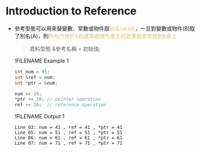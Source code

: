 # Introduction to Reference

- 參考型態可以用來替變數、常數或物件取<span style="color:#e5c07b">別名(alias)</span>，一旦對變數或物件(B)取了別名(A)，則<span style="color:#e5c07b">所有作用於A的運算處理所產生的效果都會累積到B身上</span>  
  >資料型態 &參考名稱 = 初始值;

  !FILENAME Example 1
  ```cpp
  int num = 41;
  int &ref = num;
  int *ptr = &num;

  num += 10;
  *ptr += 10; // pointer operation
  ref += 10;  // reference operation
  ```
  !FILENAME Output 1
  ```
  Line 03: num = 41 , ref = 41 , *ptr = 41
  Line 05: num = 51 , ref = 51 , *ptr = 51
  Line 06: num = 61 , ref = 61 , *ptr = 61
  Line 07: num = 71 , ref = 71 , *ptr = 71
  ```
